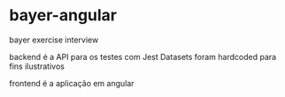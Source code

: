 # bayer-angular
bayer exercise interview


backend é a API para os testes com Jest
Datasets foram hardcoded para fins ilustrativos


frontend é a aplicação em angular
